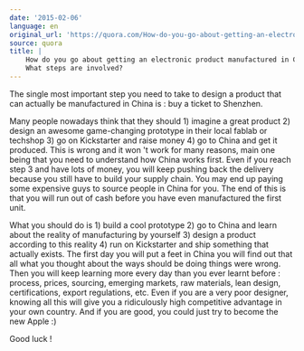 ```yaml
---
date: '2015-02-06'
language: en
original_url: 'https://quora.com/How-do-you-go-about-getting-an-electronic-product-manufactured-in-China-What-steps-are-involved/answer/Clément-Renaud'
source: quora
title: |
    How do you go about getting an electronic product manufactured in China?
    What steps are involved?
---
```


The single most important step you need to take to design a product that
can actually be manufactured in China is : buy a ticket to Shenzhen.  
 
Many people nowadays think that they should 1) imagine a great product
2) design an awesome game-changing prototype in their local fablab or
techshop 3) go on Kickstarter and raise money 4) go to China and get it
produced. This is wrong and it won 't work for many reasons, main one
being that you need to understand how China works first. Even if you
reach step 3 and have lots of money, you will keep pushing back the
delivery because you still have to build your supply chain. You may end
up paying some expensive guys to source people in China for you. The end
of this is that you will run out of cash before you have even
manufactured the first unit. 
 
What you should do is 1) build a cool prototype 2) go to China and learn
about the reality of manufacturing by yourself 3) design a product
according to this reality 4) run on Kickstarter and ship something that
actually exists. The first day you will put a feet in China you will
find out that all what you thought about the ways should be doing things
were wrong. Then you will keep learning more every day than you ever
learnt before : process, prices, sourcing, emerging markets, raw
materials, lean design, certifications, export regulations, etc. Even if
you are a very poor designer, knowing all this will give you a
ridiculously high competitive advantage in your own country. And if you
are good, you could just try to become the new Apple :) 
 
Good luck !
